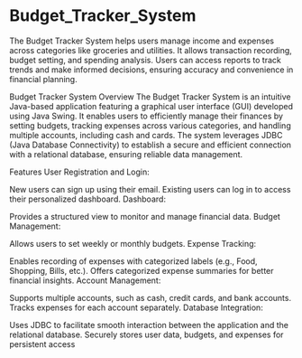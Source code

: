 # Budget_Tracker_System
The Budget Tracker System helps users manage income and expenses across categories like groceries and utilities. It allows transaction recording, budget setting, and spending analysis. Users can access reports to track trends and make informed decisions, ensuring accuracy and convenience in financial planning.

Budget Tracker System
Overview
The Budget Tracker System is an intuitive Java-based application featuring a graphical user interface (GUI) developed using Java Swing. It enables users to efficiently manage their finances by setting budgets, tracking expenses across various categories, and handling multiple accounts, including cash and cards. The system leverages JDBC (Java Database Connectivity) to establish a secure and efficient connection with a relational database, ensuring reliable data management.

Features
User Registration and Login:

New users can sign up using their email.
Existing users can log in to access their personalized dashboard.
Dashboard:

Provides a structured view to monitor and manage financial data.
Budget Management:

Allows users to set weekly or monthly budgets.
Expense Tracking:

Enables recording of expenses with categorized labels (e.g., Food, Shopping, Bills, etc.).
Offers categorized expense summaries for better financial insights.
Account Management:

Supports multiple accounts, such as cash, credit cards, and bank accounts.
Tracks expenses for each account separately.
Database Integration:

Uses JDBC to facilitate smooth interaction between the application and the relational database.
Securely stores user data, budgets, and expenses for persistent access


